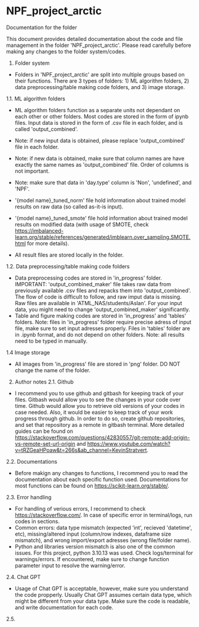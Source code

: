 # NPF_project_arctic
Documentation for the folder

This document provides detailed documentation about the code and file management in the folder 'NPF_project_arctic'. Please read carefully before making any changes to the folder system/codes.

1. Folder system
- Folders in 'NPF_project_arctic' are split into multiple groups based on their functions. There are 3 types of folders: 1) ML algorithm folders, 2) data preprocessing/table making code folders, and 3) image storage.

1.1. ML algorithm folders
- ML algorithm folders function as a separate units not dependant on each other or other folders. Most codes are stored in the form of ipynb files. Input data is stored in the form of .csv file in each folder, and is called 'output_combined'.

- Note: if new input data is obtained, please replace 'output_combined' file in each folder. 
- Note: if new data is obtained, make sure that column names are have exactly the same names as 'output_combined' file. Order of columns is not important. 
- Note: make sure that data in 'day.type' column is 'Non', 'undefined', and 'NPF'.

- '{model name}_tuned_norm' file hold information about trained model results on raw data (so called as-it-is input). 
- '{model name}_tuned_smote' file hold information about trained model results on modified data (with usage of SMOTE, check https://imbalanced-learn.org/stable/references/generated/imblearn.over_sampling.SMOTE.html for more details).

- All result files are stored locally in the folder.

1.2. Data preprocessing/table making code folders
- Data preprocessing codes are stored in 'in_progress' folder. IMPORTANT: 'output_combined_maker' file takes raw data from previously available .csv files and repacks them into 'output_combined'. The flow of code is difficult to follow, and raw imput data is missing. Raw files are available in 'ATML_NAS/students/Aslan'. For your input data, you might need to change 'output_combined_maker' significantly.
- Table and figure making codes are stored in 'in_progress' and 'tables' folders. Note: files in 'in_progress' folder require precise adress of input file, make sure to set input adresses properly. Files in 'tables' folder are in .ipynb format, and do not depend on other folders. Note: all results need to be typed in manually.

1.4 Image storage
- All images from 'in_progress' file are stored in 'png' folder. DO NOT change the name of the folder.

2. Author notes
2.1. Github
- I recommend you to use github and gitbash for keeping track of your files. Gitbash would allow you to see the changes in your code over time. Github would allow you to retrieve old versions of your codes in case needed. Also, it would be easier to keep track of your work progress through github. In order to do so, create github repositories, and set that repository as a remote in gitbash terminal. More detailed guides can be found on https://stackoverflow.com/questions/42830557/git-remote-add-origin-vs-remote-set-url-origin and https://www.youtube.com/watch?v=tRZGeaHPoaw&t=266s&ab_channel=KevinStratvert.

2.2. Documentations
- Before makign any changes to functions, I recommend you to read the documentation about each specific function used. Documentations for most functions can be found on https://scikit-learn.org/stable/. 

2.3. Error handling
- For handling of verious errors, I recommend to check https://stackoverflow.com/. In case of specific error in terminal/logs, run codes in sections. 
- Common errors: data type mismatch (expected 'int', recieved 'datetime', etc), missing/altered input (column/row indexes, dataframe size mismatch), and wrong import/export adresses (wrong file/folder name).
- Python and libraries version mismatch is also one of the common issues. For this project, python 3.10.13 was used. Check logs/terminal for warnings/errors. If encountered, make sure to change function parameter input to resolve the warning/error.

2.4. Chat GPT
- Usage of Chat GPT is acceptable, however, make sure you understand the code propperly. Usually Chat GPT assumes certain data type, which might be different from your data type. Make sure the code is readable, and write documentation for each code.

2.5. 